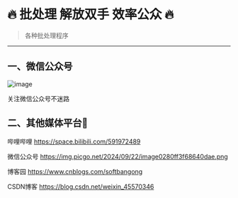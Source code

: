 #  🔥 批处理 解放双手 效率公众 🔥

>各种批处理程序

---

## 一、微信公众号
![image](https://img.picgo.net/2024/09/22/image0280ff3f68640dae.png)

关注微信公众号不迷路

## 二、其他媒体平台🌰

哔哩哔哩
https://space.bilibili.com/591972489

微信公众号
https://img.picgo.net/2024/09/22/image0280ff3f68640dae.png

博客园
https://www.cnblogs.com/softbangong

CSDN博客
https://blog.csdn.net/weixin_45570346
